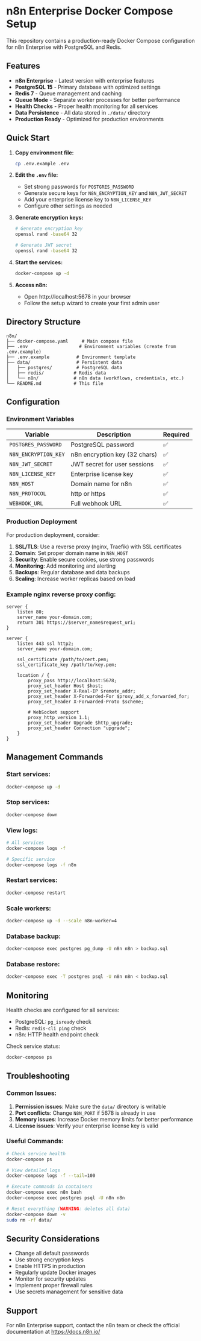 # n8n Enterprise Docker Compose Setup

This repository contains a production-ready Docker Compose configuration for n8n Enterprise with PostgreSQL and Redis.

## Features

- **n8n Enterprise** - Latest version with enterprise features
- **PostgreSQL 15** - Primary database with optimized settings
- **Redis 7** - Queue management and caching
- **Queue Mode** - Separate worker processes for better performance
- **Health Checks** - Proper health monitoring for all services
- **Data Persistence** - All data stored in `./data/` directory
- **Production Ready** - Optimized for production environments

## Quick Start

1. **Copy environment file:**

   ```bash
   cp .env.example .env
   ```

2. **Edit the `.env` file:**

   - Set strong passwords for `POSTGRES_PASSWORD`
   - Generate secure keys for `N8N_ENCRYPTION_KEY` and `N8N_JWT_SECRET`
   - Add your enterprise license key to `N8N_LICENSE_KEY`
   - Configure other settings as needed

3. **Generate encryption keys:**

   ```bash
   # Generate encryption key
   openssl rand -base64 32

   # Generate JWT secret
   openssl rand -base64 32
   ```

4. **Start the services:**

   ```bash
   docker-compose up -d
   ```

5. **Access n8n:**
   - Open http://localhost:5678 in your browser
   - Follow the setup wizard to create your first admin user

## Directory Structure

```
n8n/
├── docker-compose.yaml     # Main compose file
├── .env                   # Environment variables (create from .env.example)
├── .env.example          # Environment template
├── data/                 # Persistent data
│   ├── postgres/         # PostgreSQL data
│   ├── redis/           # Redis data
│   └── n8n/             # n8n data (workflows, credentials, etc.)
└── README.md            # This file
```

## Configuration

### Environment Variables

| Variable             | Description                   | Required |
| -------------------- | ----------------------------- | -------- |
| `POSTGRES_PASSWORD`  | PostgreSQL password           | ✅       |
| `N8N_ENCRYPTION_KEY` | n8n encryption key (32 chars) | ✅       |
| `N8N_JWT_SECRET`     | JWT secret for user sessions  | ✅       |
| `N8N_LICENSE_KEY`    | Enterprise license key        | ✅       |
| `N8N_HOST`           | Domain name for n8n           | ✅       |
| `N8N_PROTOCOL`       | http or https                 | ✅       |
| `WEBHOOK_URL`        | Full webhook URL              | ✅       |

### Production Deployment

For production deployment, consider:

1. **SSL/TLS**: Use a reverse proxy (nginx, Traefik) with SSL certificates
2. **Domain**: Set proper domain name in `N8N_HOST`
3. **Security**: Enable secure cookies, use strong passwords
4. **Monitoring**: Add monitoring and alerting
5. **Backups**: Regular database and data backups
6. **Scaling**: Increase worker replicas based on load

### Example nginx reverse proxy config:

```nginx
server {
    listen 80;
    server_name your-domain.com;
    return 301 https://$server_name$request_uri;
}

server {
    listen 443 ssl http2;
    server_name your-domain.com;

    ssl_certificate /path/to/cert.pem;
    ssl_certificate_key /path/to/key.pem;

    location / {
        proxy_pass http://localhost:5678;
        proxy_set_header Host $host;
        proxy_set_header X-Real-IP $remote_addr;
        proxy_set_header X-Forwarded-For $proxy_add_x_forwarded_for;
        proxy_set_header X-Forwarded-Proto $scheme;

        # WebSocket support
        proxy_http_version 1.1;
        proxy_set_header Upgrade $http_upgrade;
        proxy_set_header Connection "upgrade";
    }
}
```

## Management Commands

### Start services:

```bash
docker-compose up -d
```

### Stop services:

```bash
docker-compose down
```

### View logs:

```bash
# All services
docker-compose logs -f

# Specific service
docker-compose logs -f n8n
```

### Restart services:

```bash
docker-compose restart
```

### Scale workers:

```bash
docker-compose up -d --scale n8n-worker=4
```

### Database backup:

```bash
docker-compose exec postgres pg_dump -U n8n n8n > backup.sql
```

### Database restore:

```bash
docker-compose exec -T postgres psql -U n8n n8n < backup.sql
```

## Monitoring

Health checks are configured for all services:

- PostgreSQL: `pg_isready` check
- Redis: `redis-cli ping` check
- n8n: HTTP health endpoint check

Check service status:

```bash
docker-compose ps
```

## Troubleshooting

### Common Issues:

1. **Permission issues**: Make sure the `data/` directory is writable
2. **Port conflicts**: Change `N8N_PORT` if 5678 is already in use
3. **Memory issues**: Increase Docker memory limits for better performance
4. **License issues**: Verify your enterprise license key is valid

### Useful Commands:

```bash
# Check service health
docker-compose ps

# View detailed logs
docker-compose logs -f --tail=100

# Execute commands in containers
docker-compose exec n8n bash
docker-compose exec postgres psql -U n8n n8n

# Reset everything (WARNING: deletes all data)
docker-compose down -v
sudo rm -rf data/
```

## Security Considerations

- Change all default passwords
- Use strong encryption keys
- Enable HTTPS in production
- Regularly update Docker images
- Monitor for security updates
- Implement proper firewall rules
- Use secrets management for sensitive data

## Support

For n8n Enterprise support, contact the n8n team or check the official documentation at https://docs.n8n.io/
